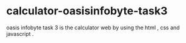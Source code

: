 # calculator-oasisinfobyte-task3
oasis infobyte task 3 is the calculator web by using the html , css and javascript .
